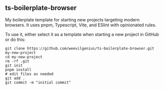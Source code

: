 ## ts-boilerplate-browser

My boilerplate template for starting new projects targeting modern browsers.
It uses pnpm, Typescript, Vite, and ESlint with opinionated rules.

To use it, either select it as a template when starting a new project in GitHub
or do this:

```
git clone https://github.com/weevilgenius/ts-boilerplate-browser.git my-new-project
cd my-new-project
rm -rf .git
git init
pnpm install
# edit files as needed
git add .
git commit -m "initial commit"
```
